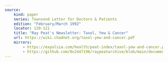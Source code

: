 ```yaml
---
source:
    kind: paper
    series: Townsend Letter for Doctors & Patients
    edition: "February/March 1992"
    locator: 120-121
    title: "Ray Peat's Newsletter: Taxol, Yew & Cancer"
    url: https://wiki.chadnet.org/taxol-yew-and-cancer.pdf
    mirrors:
        - https://expulsia.com/health/peat-index/taxol-yew-and-cancer.pdf
        - https://github.com/0x2447196/raypeatarchive/blob/main/documents/newsletters/taxol-yew-and-cancer.txt
---
```

